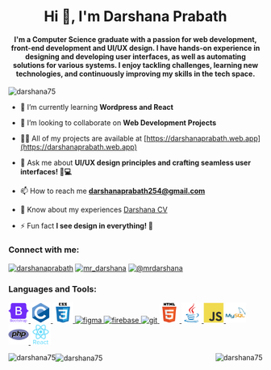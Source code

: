 <h1 align="center">Hi 👋, I'm Darshana Prabath</h1>
<h4 align="center">I'm a Computer Science graduate with a passion for web development, front-end development and UI/UX design. I have hands-on experience in designing and developing user interfaces, as well as automating solutions for various systems. I enjoy tackling challenges, learning new technologies, and continuously improving my skills in the tech space.</h4>

<p align="left"> <img src="https://komarev.com/ghpvc/?username=darshana75&label=Profile%20views&color=0e75b6&style=flat" alt="darshana75" /> </p>

- 🌱 I’m currently learning **Wordpress and React**

- 👯 I’m looking to collaborate on **Web Development Projects**

- 👨‍💻 All of my projects are available at [https://darshanaprabath.web.app](https://darshanaprabath.web.app)

- 💬 Ask me about **UI/UX design principles and crafting seamless user interfaces! 🎨💻**

- 📫 How to reach me **darshanaprabath254@gmail.com**

- 📄 Know about my experiences [Darshana CV](https://github.com/user-attachments/files/17828826/Darshana.Prabath.pdf) 

- ⚡ Fun fact **I see design in everything! 🎨**

<h3 align="left">Connect with me:</h3>
<p align="left">
<a href="https://linkedin.com/in/darshanaprabath" target="blank"><img align="center" src="https://raw.githubusercontent.com/rahuldkjain/github-profile-readme-generator/master/src/images/icons/Social/linked-in-alt.svg" alt="darshanaprabath" height="30" width="40" /></a>
<a href="https://instagram.com/mr_darshana" target="blank"><img align="center" src="https://raw.githubusercontent.com/rahuldkjain/github-profile-readme-generator/master/src/images/icons/Social/instagram.svg" alt="mr_darshana" height="30" width="40" /></a>
<a href="https://www.youtube.com/c/@mrdarshana" target="blank"><img align="center" src="https://raw.githubusercontent.com/rahuldkjain/github-profile-readme-generator/master/src/images/icons/Social/youtube.svg" alt="@mrdarshana" height="30" width="40" /></a>
</p>

<h3 align="left">Languages and Tools:</h3>
<p align="left"> <a href="https://getbootstrap.com" target="_blank" rel="noreferrer"> <img src="https://raw.githubusercontent.com/devicons/devicon/master/icons/bootstrap/bootstrap-plain-wordmark.svg" alt="bootstrap" width="40" height="40"/> </a> <a href="https://www.cprogramming.com/" target="_blank" rel="noreferrer"> <img src="https://raw.githubusercontent.com/devicons/devicon/master/icons/c/c-original.svg" alt="c" width="40" height="40"/> </a> <a href="https://www.w3schools.com/css/" target="_blank" rel="noreferrer"> <img src="https://raw.githubusercontent.com/devicons/devicon/master/icons/css3/css3-original-wordmark.svg" alt="css3" width="40" height="40"/> </a> <a href="https://www.figma.com/" target="_blank" rel="noreferrer"> <img src="https://www.vectorlogo.zone/logos/figma/figma-icon.svg" alt="figma" width="40" height="40"/> </a> <a href="https://firebase.google.com/" target="_blank" rel="noreferrer"> <img src="https://www.vectorlogo.zone/logos/firebase/firebase-icon.svg" alt="firebase" width="40" height="40"/> </a> <a href="https://git-scm.com/" target="_blank" rel="noreferrer"> <img src="https://www.vectorlogo.zone/logos/git-scm/git-scm-icon.svg" alt="git" width="40" height="40"/> </a> <a href="https://www.w3.org/html/" target="_blank" rel="noreferrer"> <img src="https://raw.githubusercontent.com/devicons/devicon/master/icons/html5/html5-original-wordmark.svg" alt="html5" width="40" height="40"/> </a> <a href="https://www.java.com" target="_blank" rel="noreferrer"> <img src="https://raw.githubusercontent.com/devicons/devicon/master/icons/java/java-original.svg" alt="java" width="40" height="40"/> </a> <a href="https://developer.mozilla.org/en-US/docs/Web/JavaScript" target="_blank" rel="noreferrer"> <img src="https://raw.githubusercontent.com/devicons/devicon/master/icons/javascript/javascript-original.svg" alt="javascript" width="40" height="40"/> </a> <a href="https://www.mysql.com/" target="_blank" rel="noreferrer"> <img src="https://raw.githubusercontent.com/devicons/devicon/master/icons/mysql/mysql-original-wordmark.svg" alt="mysql" width="40" height="40"/> </a> <a href="https://www.php.net" target="_blank" rel="noreferrer"> <img src="https://raw.githubusercontent.com/devicons/devicon/master/icons/php/php-original.svg" alt="php" width="40" height="40"/> </a> <a href="https://reactjs.org/" target="_blank" rel="noreferrer"> <img src="https://raw.githubusercontent.com/devicons/devicon/master/icons/react/react-original-wordmark.svg" alt="react" width="40" height="40"/> </a> </p>

<p><img align="right" src="https://github-readme-stats.vercel.app/api?username=darshana75&show_icons=true&locale=en" alt="darshana75" /></p>

<p><img align="left" src="https://github-readme-stats.vercel.app/api/top-langs?username=darshana75&show_icons=true&locale=en&layout=compact" alt="darshana75" /></p>

<p><img align="center" src="https://github-readme-streak-stats.herokuapp.com/?user=darshana75&" alt="darshana75" /></p>
